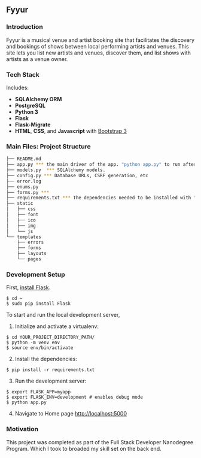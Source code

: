 Fyyur
-----

### Introduction

Fyyur is a musical venue and artist booking site that facilitates the discovery and bookings of shows between local performing artists and venues. This site lets you list new artists and venues, discover them, and list shows with artists as a venue owner.

### Tech Stack

Includes:

* **SQLAlchemy ORM**
* **PostgreSQL**
* **Python 3**
* **Flask**
* **Flask-Migrate**
* **HTML**, **CSS**, and **Javascript** with [Bootstrap 3](https://getbootstrap.com/docs/3.4/customize/) 

### Main Files: Project Structure

  ```sh
  ├── README.md
  ├── app.py *** the main driver of the app. "python app.py" to run after installing dependences
  ├── models.py  *** SQLAlchemy models.               
  ├── config.py *** Database URLs, CSRF generation, etc
  ├── error.log
  ├── enums.py
  ├── forms.py ***
  ├── requirements.txt *** The dependencies needed to be installed with "pip install -r requirements.txt"
  ├── static
  │   ├── css 
  │   ├── font
  │   ├── ico
  │   ├── img
  │   └── js
  └── templates
      ├── errors
      ├── forms
      ├── layouts
      └── pages
  ```


### Development Setup

First, [install Flask](http://flask.pocoo.org/docs/1.0/installation/#install-flask).

  ```
  $ cd ~
  $ sudo pip install Flask
  ```

To start and run the local development server,

1. Initialize and activate a virtualenv:
  ```
  $ cd YOUR_PROJECT_DIRECTORY_PATH/
  $ python -m venv env
  $ source env/bin/activate
  ```

2. Install the dependencies:
  ```
  $ pip install -r requirements.txt
  ```

3. Run the development server:
  ```
  $ export FLASK_APP=myapp
  $ export FLASK_ENV=development # enables debug mode
  $ python app.py
  ```

4. Navigate to Home page [http://localhost:5000](http://localhost:5000)

### Motivation

This project was completed as part of the Full Stack Developer Nanodegree Program. Which I took to broaded my skill set on the back end.